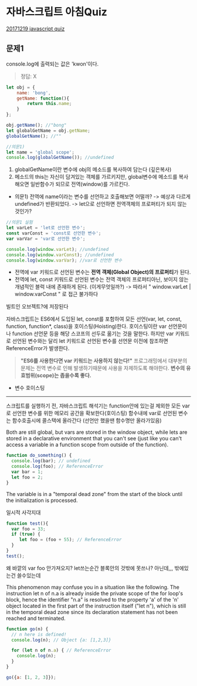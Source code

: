 # 자바스크립트 아침Quiz
[20171219 javascript quiz](https://docs.google.com/forms/d/e/1FAIpQLSdMvM0KtPBpTrPgr2xzJQlANqtcPBzwIBppYZ6PiG60UzIr0Q/viewform)

## 문제1
console.log에 출력되는 값은 'kwon'이다.
>정답: X
```js
let obj = {
    name: 'bong',
    getName: function(){
        return this.name;
    }
};

obj.getName(); //"bong"
let globalGetName = obj.getName;
globalGetName(); //""

//의문1)
let name = 'global scope';
console.log(globalGetName()); //undefined
```
1. globalGetName이란 변수에 obj의 메소드를 복사하여 담는다 (깊은복사)
2. 메소드의 this는 자신이 담겨있는 객체를 가르키지만, global변수에 메소드를 복사해오면 일반함수가 되므로 전역(window)를 가르킨다.

* 의문1) 전역에 name이라는 변수를 선언하고 호출해보면 어떨까?
-> 예상과 다르게 undefined가 반환되었다.
-> let으로 선언하면 전역객체의 프로퍼티가 되지 않는 것인가?

```js
//의문1 실험
let varLet = 'let로 선언한 변수';
const varConst = 'const로 선언한 변수';
var varVar = 'var로 선언한 변수';

console.log(window.varLet); //undefined
console.log(window.varConst); //undefined
console.log(window.varVar); //var로 선언한 변수
```
* 전역에 var 키워드로 선언된 변수는 **전역 객체(Global Object)의 프로퍼티**가 된다.
* 전역에 let, const 키워드로 선언된 변수는 전역 객체의 프로퍼티아닌, 보이지 않는 개념적인 블럭 내에 존재하게 된다. (이게무엇일까?)
-> 따라서 " window.varLet | window.varConst " 로 접근 불가하다

빌트인 오브젝트?에 저장된다



자바스크립트는 ES6에서 도입된 let, const를 포함하여 모든 선언(var, let, const, function, function*, class)을 호이스팅(Hoisting)한다. 호이스팅이란 var 선언문이나 function 선언문 등을 해당 스코프의 선두로 옮기는 것을 말한다.
하지만 var 키워드로 선언된 변수와는 달리 let 키워드로 선언된 변수를 선언문 이전에 참조하면 ReferenceError가 발생한다.

>**"ES6를 사용한다면 var 키워드는 사용하지 않는다!"**
프로그래밍에서 대부분의 문제는 전역 변수로 인해 발생하기때문에 사용을 자제하도록 해야한다. **변수의 유효범위(scope)는 좁을수록 좋다.**

* 변수 호이스팅


-----


스크립트를 실행하기 전, 자바스크립트 해석기는 function안에 있는걸 제외한 모든 var로 선언한 변수를 위한 메모리 공간을 확보한다(호이스팅)
함수내에 var로 선언된 변수는 함수호출시에 콜스택에 올라간다 (선언만 했을땐 함수명만 올라가있음)

Both are still global, but vars are stored in the window object, while lets are stored in a declarative environment that you can't see (just like you can't access a variable in a function scope from outside of the function).

```js
function do_something() {
  console.log(bar); // undefined
  console.log(foo); // ReferenceError
  var bar = 1;
  let foo = 2;
}
```
 The variable is in a "temporal dead zone" from the start of the block until the initialization is processed.

 일시적 사각지대

 ```js
 function test(){
   var foo = 33;
   if (true) {
      let foo = (foo + 55); // ReferenceError
   }
}
test();
```
왜 바깥의 var foo 안가져오지? let쓰는순간 블록안의 것밖에 못쓰나? 아닌데,,, 밖에있는건 쓸수있는데


This phenomenon may confuse you in a situation like the following. The instruction let n of n.a is already inside the private scope of the for loop's block, hence the identifier "n.a" is resolved to the property 'a' of the 'n' object located in the first part of the instruction itself ("let n"), which is still in the temporal dead zone since its declaration statement has not been reached and terminated.
```js
function go(n) {
  // n here is defined!
  console.log(n); // Object {a: [1,2,3]}

  for (let n of n.a) { // ReferenceError
    console.log(n);
  }
}

go({a: [1, 2, 3]});
```
